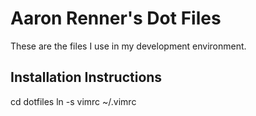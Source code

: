 Aaron Renner's Dot Files
========================

These are the files I use in my development environment.

Installation Instructions
-------------------------

   cd dotfiles
   ln -s vimrc ~/.vimrc
